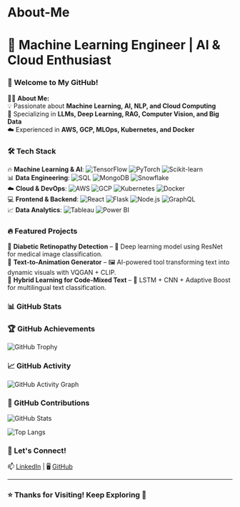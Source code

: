 # About-Me
# 🚀 Machine Learning Engineer | AI & Cloud Enthusiast  

### 👋 Welcome to My GitHub!  

👨‍💻 **About Me:**  
💡 Passionate about **Machine Learning, AI, NLP, and Cloud Computing**  
🔬 Specializing in **LLMs, Deep Learning, RAG, Computer Vision, and Big Data**  
☁️ Experienced in **AWS, GCP, MLOps, Kubernetes, and Docker**  

### 🛠️ Tech Stack  
🔥 **Machine Learning & AI**: ![TensorFlow](https://img.shields.io/badge/-TensorFlow-orange?style=flat&logo=tensorflow) ![PyTorch](https://img.shields.io/badge/-PyTorch-red?style=flat&logo=pytorch) ![Scikit-learn](https://img.shields.io/badge/-Scikit--learn-blue?style=flat&logo=scikitlearn)  
📊 **Data Engineering**: ![SQL](https://img.shields.io/badge/-SQL-blue?style=flat&logo=sqlite) ![MongoDB](https://img.shields.io/badge/-MongoDB-green?style=flat&logo=mongodb) ![Snowflake](https://img.shields.io/badge/-Snowflake-lightblue?style=flat&logo=snowflake)  
☁️ **Cloud & DevOps**: ![AWS](https://img.shields.io/badge/-AWS-orange?style=flat&logo=amazonaws) ![GCP](https://img.shields.io/badge/-GCP-blue?style=flat&logo=googlecloud) ![Kubernetes](https://img.shields.io/badge/-Kubernetes-lightblue?style=flat&logo=kubernetes) ![Docker](https://img.shields.io/badge/-Docker-blue?style=flat&logo=docker)  
💻 **Frontend & Backend**: ![React](https://img.shields.io/badge/-React-blue?style=flat&logo=react) ![Flask](https://img.shields.io/badge/-Flask-black?style=flat&logo=flask) ![Node.js](https://img.shields.io/badge/-Node.js-green?style=flat&logo=node.js) ![GraphQL](https://img.shields.io/badge/-GraphQL-pink?style=flat&logo=graphql)  
📈 **Data Analytics**: ![Tableau](https://img.shields.io/badge/-Tableau-blue?style=flat&logo=tableau) ![Power BI](https://img.shields.io/badge/-PowerBI-yellow?style=flat&logo=powerbi)  

### 🔥 Featured Projects  
🎯 **Diabetic Retinopathy Detection** – 🏥 Deep learning model using ResNet for medical image classification.  
🎨 **Text-to-Animation Generator** – 🖼️ AI-powered tool transforming text into dynamic visuals with VQGAN + CLIP.  
📜 **Hybrid Learning for Code-Mixed Text** – 📝 LSTM + CNN + Adaptive Boost for multilingual text classification.  

### 📊 GitHub Stats  
### 🏆 GitHub Achievements  
![GitHub Trophy](https://github-profile-trophy.vercel.app/?username=minizee24&theme=radical&no-bg=true&no-frame=true)

### 📈 GitHub Activity  
![GitHub Activity Graph](https://github-readme-activity-graph.vercel.app/graph?username=minizee24&theme=tokyo-night)

### 🚀 GitHub Contributions  
![GitHub Stats](https://github-readme-stats.vercel.app/api?username=minizee24&show_icons=true&theme=tokyonight)

![Top Langs](https://github-readme-stats.vercel.app/api/top-langs/?username=minizee24&layout=compact&theme=tokyonight)  

### 🌟 Let's Connect!  
📫 [LinkedIn](https://www.linkedin.com/in/harisankara98/) | 🖥️ [GitHub](https://github.com/Hari927/) 

---

### ⭐ Thanks for Visiting! Keep Exploring 🚀  
